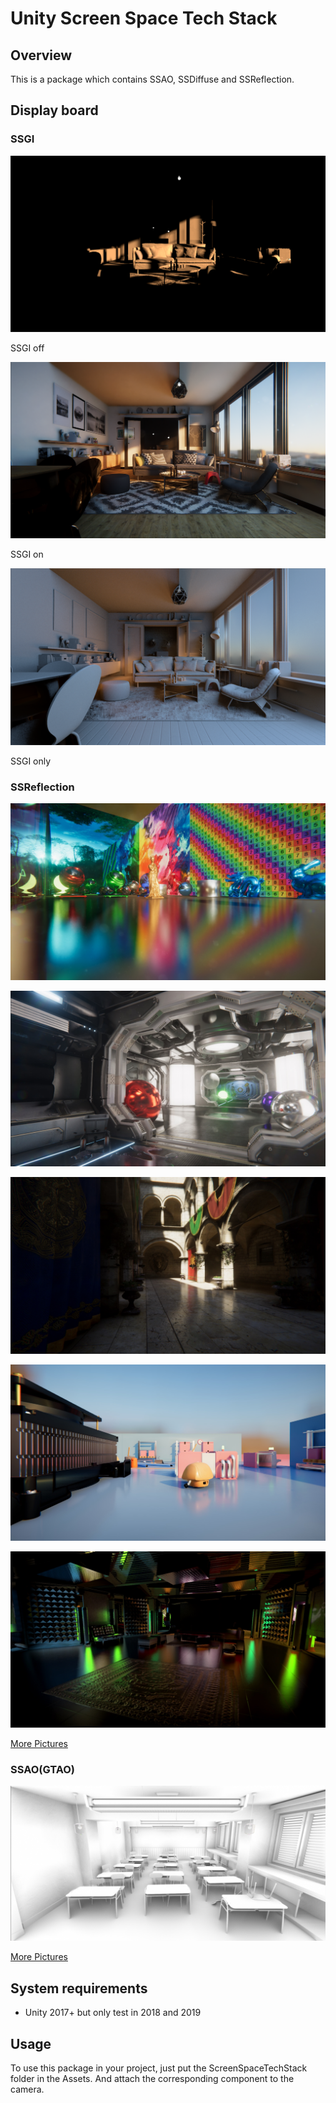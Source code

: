 

# Unity Screen Space Tech Stack

## Overview

This is a package which contains SSAO, SSDiffuse and SSReflection.

## Display board

### SSGI

![without SSGI](./Pics/SSGI/1.png)

SSGI off

![2](./Pics/SSGI/2.png)

SSGI on

![5](./Pics/SSGI/5.png)

SSGI only

### SSReflection

![03](./Pics/SSR/03.jpg)

![06](./Pics/SSR/06.jpg)

![09](./Pics/SSR/09.jpg)

![12](./Pics/SSR/12.jpg)

![14](./Pics/SSR/14.jpg)

[More Pictures](./Pics/SSGI)

### SSAO(GTAO)

![Uinty_CustomSSAO_01](./Pics/SSAO/Uinty_CustomSSAO_01.png)

[More Pictures](./Pics/SSAO)

## System requirements

* Unity 2017+ but only test in 2018 and 2019

## Usage

To use this package in your project, just put the ScreenSpaceTechStack folder in the Assets. And attach the corresponding component to the camera.
